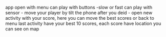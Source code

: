 app open with menu
can play with buttons -slow or fast
can play with sensor - move your player by tilt the phone
after you deid - open new activity with your score, here you can move the best scores or back to menu
last activity have your best 10 scores, each score have location you can see on map


